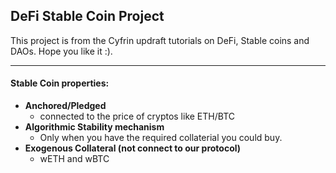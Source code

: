 ## DeFi Stable Coin Project


This project is from the  Cyfrin updraft tutorials on DeFi, Stable coins and DAOs. Hope you like it :).

---

#### Stable Coin properties:
- **Anchored/Pledged**
    - connected to the price of cryptos like ETH/BTC
- **Algorithmic Stability mechanism**
    - Only when you have the required collaterial you could buy.
- **Exogenous Collateral (not connect to our protocol)**
    - wETH and wBTC
